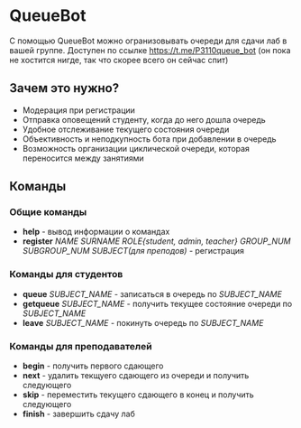 # QueueBot
С помощью QueueBot можно огранизовывать очереди для сдачи лаб в вашей группе. 
Доступен по ссылке https://t.me/P3110queue_bot (он пока не хостится нигде, так что скорее всего он сейчас спит)
## Зачем это нужно?
* Модерация при регистрации
* Отправка оповещений студенту, когда до него дошла очередь
* Удобное отслеживание текущего состояния очереди
* Объективность и неподкупность бота при добавлении в очередь
* Возможность организации циклической очереди, которая переносится между занятиями
## Команды
### Общие команды
* **help** - вывод информации о командах
* **register** *NAME SURNAME ROLE{student, admin, teacher} GROUP_NUM SUBGROUP_NUM SUBJECT(для преподов)* - регистрация
### Команды для студентов
* **queue** *SUBJECT_NAME* - записаться в очередь по *SUBJECT_NAME*
* **getqueue** *SUBJECT_NAME* - получить текущее состояние очереди по *SUBJECT_NAME*
* **leave** *SUBJECT_NAME* - покинуть очередь по *SUBJECT_NAME*
### Команды для преподавателей
* **begin** - получить первого сдающего
* **next** - удалить текщуего сдающего из очереди и получить следующего
* **skip** - переместить текущего сдающего в конец и получить следующего
* **finish** - завершить сдачу лаб
